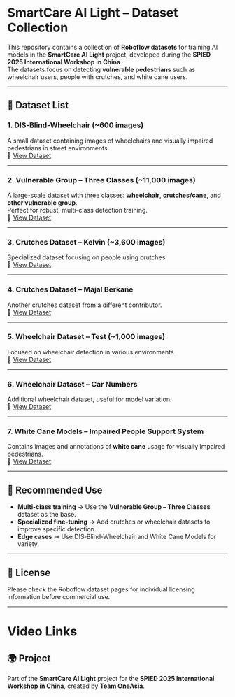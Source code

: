# SmartCare AI Light – Dataset Collection

This repository contains a collection of **Roboflow datasets** for training AI models in the **SmartCare AI Light** project, developed during the **SPIED 2025 International Workshop in China**.  
The datasets focus on detecting **vulnerable pedestrians** such as wheelchair users, people with crutches, and white cane users.

---

## 📂 Dataset List

### 1. DIS‑Blind‑Wheelchair (~600 images)
A small dataset containing images of wheelchairs and visually impaired pedestrians in street environments.  
🔗 [View Dataset](https://universe.roboflow.com/tfg-ue43q/dis-blind-wheelchair/browse?queryText=&pageSize=50&startingIndex=0&browseQuery=true)

---

### 2. Vulnerable Group – Three Classes (~11,000 images)
A large-scale dataset with three classes: **wheelchair**, **crutches/cane**, and **other vulnerable group**.  
Perfect for robust, multi-class detection training.  
🔗 [View Dataset](https://universe.roboflow.com/deakin-07shj/vulnerable-group-three-classes/browse?queryText=&pageSize=50&startingIndex=0&browseQuery=true)

---

### 3. Crutches Dataset – Kelvin (~3,600 images)
Specialized dataset focusing on people using crutches.  
🔗 [View Dataset](https://universe.roboflow.com/kelvin-slsxl/crutches-rg3he/browse?queryText=&pageSize=50&startingIndex=0&browseQuery=true)

---

### 4. Crutches Dataset – Majal Berkane
Another crutches dataset from a different contributor.  
🔗 [View Dataset](https://universe.roboflow.com/majal-berkane-0fj3x/crutches)

---

### 5. Wheelchair Dataset – Test (~1,000 images)
Focused on wheelchair detection in various environments.  
🔗 [View Dataset](https://universe.roboflow.com/test-qgo5x/wheelchair-uv6ju)

---

### 6. Wheelchair Dataset – Car Numbers
Additional wheelchair dataset, useful for model variation.  
🔗 [View Dataset](https://universe.roboflow.com/car-numbers/wheelchair-vrjdr)

---

### 7. White Cane Models – Impaired People Support System
Contains images and annotations of **white cane** usage for visually impaired pedestrians.  
🔗 [View Dataset](https://universe.roboflow.com/impaired-people-support-system-ve2gu/white-cane-models/browse?queryText=&pageSize=50&startingIndex=0&browseQuery=true)

---

## 📌 Recommended Use
- **Multi-class training** → Use the **Vulnerable Group – Three Classes** dataset as the base.
- **Specialized fine-tuning** → Add crutches or wheelchair datasets to improve specific detection.
- **Edge cases** → Use DIS‑Blind‑Wheelchair and White Cane Models for variety.

---

## 📜 License
Please check the Roboflow dataset pages for individual licensing information before commercial use.

---


# Video Links
## 🌍 Project
Part of the **SmartCare AI Light** project for the **SPIED 2025 International Workshop in China**, created by **Team OneAsia**.
